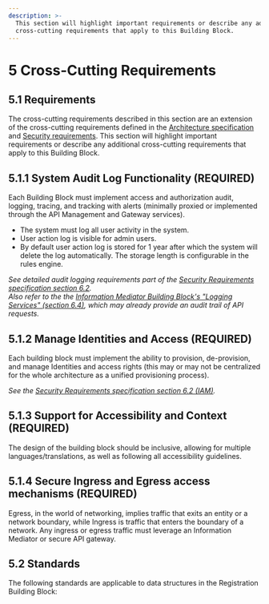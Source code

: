 ```yaml
---
description: >-
  This section will highlight important requirements or describe any additional
  cross-cutting requirements that apply to this Building Block.
---
```


# 5 Cross-Cutting Requirements

## 5.1 Requirements

The cross-cutting requirements described in this section are an extension of the cross-cutting requirements defined in the [Architecture specification](https://govstack.gitbook.io/specification/v/1-0/architecture-and-nonfunctional-requirements) and [Security requirements](https://govstack.gitbook.io/specification/v/1-0/security-requirements). This section will highlight important requirements or describe any additional cross-cutting requirements that apply to this Building Block.

## 5.1.1 System Audit Log Functionality (REQUIRED) <a href="#docs-internal-guid-5b083c0e-7fff-0396-fba2-8a081b3bbff8" id="docs-internal-guid-5b083c0e-7fff-0396-fba2-8a081b3bbff8"></a>

Each Building Block must implement access and authorization audit, logging, tracing, and tracking with alerts (minimally proxied or implemented through the API Management and Gateway services).

* The system must log all user activity in the system.
* User action log is visible for admin users.
* By default user action log is stored for 1 year after which the system will delete the log automatically. The storage length is configurable in the rules engine.

_See detailed audit logging requirements part of the_ [_Security Requirements specification section 6.2_](https://govstack.gitbook.io/specification/v/1.0/security-requirements/6-security-building-block-modules#6.2.-identity-and-access-management-iam-suite-functional-requirements)_._\
_Also refer to the the_ [_Information Mediator Building Block's "Logging Services" (section 6.4)_](https://govstack.gitbook.io/bb-information-mediation/v/information-mediation-1.0/6-functional-requirements#6.4-logging-services)_, which may already provide an audit trail of API requests._

## 5.1.2 Manage Identities and Access (REQUIRED) <a href="#docs-internal-guid-5b083c0e-7fff-0396-fba2-8a081b3bbff8" id="docs-internal-guid-5b083c0e-7fff-0396-fba2-8a081b3bbff8"></a>

Each building block must implement the ability to provision, de-provision, and manage Identities and access rights (this may or may not be centralized for the whole architecture as a unified provisioning process).

_See the_ [_Security Requirements specification section 6.2 (IAM)_](https://govstack.gitbook.io/specification/v/1.0/security-requirements/6-security-building-block-modules#6.2.-identity-and-access-management-iam-suite-functional-requirements)_._

## 5.1.3 Support for Accessibility and Context (REQUIRED)

The design of the building block should be inclusive, allowing for multiple languages/translations, as well as following all accessibility guidelines.

## 5.1.4 Secure Ingress and Egress access mechanisms (REQUIRED)

Egress, in the world of networking, implies traffic that exits an entity or a network boundary, while Ingress is traffic that enters the boundary of a network. Any ingress or egress traffic must leverage an Information Mediator or secure API gateway.

## 5.2 Standards

The following standards are applicable to data structures in the Registration Building Block:
